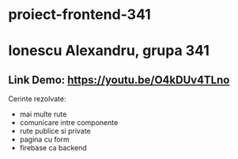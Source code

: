 # proiect-frontend-341 
# Ionescu Alexandru, grupa 341
 
## Link Demo: https://youtu.be/O4kDUv4TLno

Cerinte rezolvate:
- mai multe rute
- comunicare intre componente
- rute publice si private
- pagina cu form
- firebase ca backend
